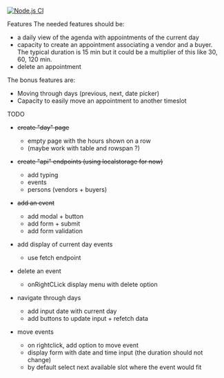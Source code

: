 [![Node.js CI](https://github.com/Nanane/test-agenda/actions/workflows/node.js.yml/badge.svg)](https://github.com/Nanane/test-agenda/actions/workflows/node.js.yml)

Features
The needed features should be:
- a daily view of the agenda with appointments of the current day
- capacity to create an appointment associating a vendor and a buyer. The typical duration is 15 min but it could be a multiplier of this like 30, 60, 120 min.
- delete an appointment 

The bonus features are:
- Moving through days (previous, next, date picker)
- Capacity to easily move an appointment to another timeslot


TODO
- ~~create "day" page~~
    - empty page with the hours shown on a row
    - (maybe work with table and rowspan ?)

- ~~create "api" endpoints (using localstorage for now)~~
    - add typing
    - events
    - persons (vendors + buyers)

- ~~add an event~~
    - add modal + button
    - add form + submit
    - add form validation

- add display of current day events
    - use fetch endpoint

- delete an event
    - onRightCLick display menu with delete option

- navigate through days
    - add input date with current day
    - add buttons to update input + refetch data

- move events
    - on rightclick, add option to move event
    - display form with date and time input (the duration should not change)
    - by default select next available slot where the event would fit
